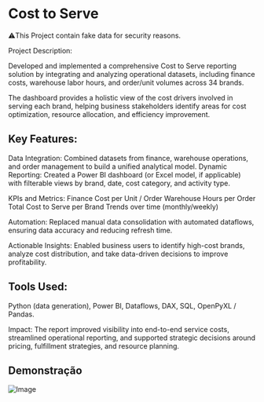 
# Cost to Serve
⚠️This Project contain fake data for security reasons.

Project Description:

Developed and implemented a comprehensive Cost to Serve reporting solution by integrating and analyzing operational datasets, including finance costs, warehouse labor hours, and order/unit volumes across 34 brands.

The dashboard provides a holistic view of the cost drivers involved in serving each brand, helping business stakeholders identify areas for cost optimization, resource allocation, and efficiency improvement.

## Key Features:

Data Integration: Combined datasets from finance, warehouse operations, and order management to build a unified analytical model.
Dynamic Reporting: Created a Power BI dashboard (or Excel model, if applicable) with filterable views by brand, date, cost category, and activity type.

KPIs and Metrics:
Finance Cost per Unit / Order
Warehouse Hours per Order
Total Cost to Serve per Brand
Trends over time (monthly/weekly)

Automation: Replaced manual data consolidation with automated dataflows, ensuring data accuracy and reducing refresh time.

Actionable Insights: Enabled business users to identify high-cost brands, analyze cost distribution, and take data-driven decisions to improve profitability.

## Tools Used:
Python (data generation), Power BI, Dataflows, DAX, SQL, OpenPyXL / Pandas.

Impact:
The report improved visibility into end-to-end service costs, streamlined operational reporting, and supported strategic decisions around pricing, fulfillment strategies, and resource planning.


## Demonstração

![Image](https://github.com/user-attachments/assets/d3ddea93-706b-43fa-924d-603dfa8beb0a)


